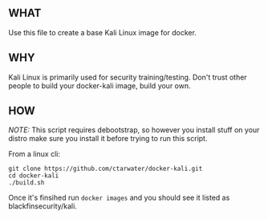 ## WHAT
Use this file to create a base Kali Linux image for docker.

## WHY
Kali Linux is primarily used for security training/testing. Don't trust other people to build your docker-kali image, build your own.

## HOW

*NOTE:* This script requires debootstrap, so however you install stuff on your distro make sure you install it before trying to run this script.

From a linux cli:
```
git clone https://github.com/ctarwater/docker-kali.git
cd docker-kali
./build.sh
```

Once it's finsihed run `docker images` and you should see it listed as blackfinsecurity/kali.
